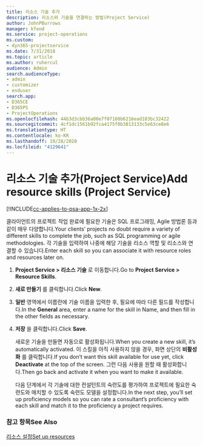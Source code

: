 ```yaml
---
title: 리소스 기술 추가
description: 리소스와 기술을 연결하는 방법(Project Service)
author: JohnPBurrows
manager: kfend
ms.service: project-operations
ms.custom:
- dyn365-projectservice
ms.date: 7/31/2018
ms.topic: article
ms.author: ruhercul
audience: Admin
search.audienceType:
- admin
- customizer
- enduser
search.app:
- D365CE
- D365PS
- ProjectOperations
ms.openlocfilehash: 44b3d3cbb36a00e7f07160b6216ead183bc32422
ms.sourcegitcommit: 4cf1dc1561b92fca4175f0b3813133c5e63ce8e6
ms.translationtype: HT
ms.contentlocale: ko-KR
ms.lasthandoff: 10/28/2020
ms.locfileid: "4129641"
---
```

# <a name="add-resource-skills-project-service"></a><span data-ttu-id="5cea3-103">리소스 기술 추가(Project Service)</span><span class="sxs-lookup"><span data-stu-id="5cea3-103">Add resource skills (Project Service)</span></span>

[!INCLUDE[cc-applies-to-psa-app-1x-2x](../includes/cc-applies-to-psa-app-1x-2x.md)]

<span data-ttu-id="5cea3-104">클라이언트의 프로젝트 작업 완료에 필요한 기술은 SQL 프로그래밍, Agile 방법론 등과 같이 매우 다양합니다.</span><span class="sxs-lookup"><span data-stu-id="5cea3-104">Your clients’ projects no doubt require a variety of different skills to complete the job, such as SQL programming or agile methodologies.</span></span> <span data-ttu-id="5cea3-105">각 기술을 입력하여 나중에 해당 기술을 리소스 역할 및 리소스와 연결할 수 있습니다.</span><span class="sxs-lookup"><span data-stu-id="5cea3-105">Enter each skill so you can associate it with resource roles and resources later on.</span></span>  
  
1. <span data-ttu-id="5cea3-106">**Project Service > 리소스 기술** 로 이동합니다.</span><span class="sxs-lookup"><span data-stu-id="5cea3-106">Go to **Project Service > Resource Skills**.</span></span>  
  
2. <span data-ttu-id="5cea3-107">**새로 만들기** 를 클릭합니다.</span><span class="sxs-lookup"><span data-stu-id="5cea3-107">Click **New**.</span></span>  
  
3. <span data-ttu-id="5cea3-108">**일반** 영역에서 이름란에 기술 이름을 입력한 후, 필요에 따라 다른 필드를 작성합니다.</span><span class="sxs-lookup"><span data-stu-id="5cea3-108">In the **General** area, enter a name for the skill in Name, and then fill in the other fields as necessary.</span></span>  
  
4. <span data-ttu-id="5cea3-109">**저장** 을 클릭합니다.</span><span class="sxs-lookup"><span data-stu-id="5cea3-109">Click **Save**.</span></span>  
  
   <span data-ttu-id="5cea3-110">새로운 기술을 만들면 자동으로 활성화됩니다.</span><span class="sxs-lookup"><span data-stu-id="5cea3-110">When you create a new skill, it’s automatically activated.</span></span> <span data-ttu-id="5cea3-111">이 스킬을 아직 사용하지 않을 경우, 화면 상단의 **비활성화** 를 클릭합니다.</span><span class="sxs-lookup"><span data-stu-id="5cea3-111">If you don’t want this skill available for use yet, click **Deactivate** at the top of the screen.</span></span> <span data-ttu-id="5cea3-112">그런 다음 사용을 원할 때 활성화합니다.</span><span class="sxs-lookup"><span data-stu-id="5cea3-112">Then go back and activate it when you want to make it available.</span></span>  
  
   <span data-ttu-id="5cea3-113">다음 단계에서 각 기술에 대한 컨설턴트의 숙련도를 평가하여 프로젝트에 필요한 숙련도와 매치할 수 있도록 숙련도 모델을 설정합니다.</span><span class="sxs-lookup"><span data-stu-id="5cea3-113">In the next step, you’ll set up proficiency models so you can rate a consultant’s proficiency with each skill and match it to the proficiency a project requires.</span></span>  
  
### <a name="see-also"></a><span data-ttu-id="5cea3-114">참고 항목</span><span class="sxs-lookup"><span data-stu-id="5cea3-114">See Also</span></span>  
 [<span data-ttu-id="5cea3-115">리소스 설정</span><span class="sxs-lookup"><span data-stu-id="5cea3-115">Set up resources</span></span>](../psa/set-up-resources.md)
